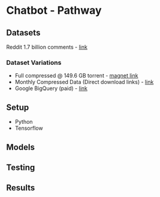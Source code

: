 # Chatbot - Pathway 

## Datasets
Reddit 1.7 billion comments - [link](https://www.reddit.com/r/datasets/comments/3bxlg7/i_have_every_publicly_available_reddit_comment/)

### Dataset Variations
- Full compressed @ 149.6 GB torrent - [magnet link](https://pastebin.com/uEXDYVYh)
- Monthly Compressed Data (Direct download links) - [link](http://files.pushshift.io/reddit/comments/)
- Google BigQuery (paid) - [link](https://www.reddit.com/r/bigquery/comments/3cej2b/17_billion_reddit_comments_loaded_on_bigquery/)

## Setup
- Python
- Tensorflow

## Models

## Testing

## Results

